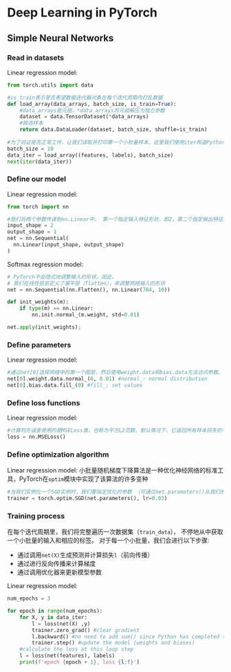 # Deep Learning in PyTorch



## Simple Neural Networks



### Read in datasets

Linear regression model:

```Python
from torch.utils import data

#is_train表示是否希望数据迭代器对象在每个迭代周期内打乱数据
def load_array(data_arrays, batch_size, is_train=True): 
    #data_arrays是元祖，*data_arrays将元祖解压为独立参数
    dataset = data.TensorDataset(*data_arrays)
    #挑选样本
    return data.DataLoader(dataset, batch_size, shuffle=is_train)
  
#为了验证是否正常工作，让我们读取并打印第一个小批量样本。这里我们使用iter构造Python迭代器，并使用next从迭代器中获取第一项
batch_size = 10
data_iter = load_array((features, labels), batch_size)
next(iter(data_iter))
```



### Define our model

Linear regression model:

```Python
from torch import nn

#我们将两个参数传递到nn.Linear中。 第一个指定输入特征形状，即2，第二个指定输出特征形状，输出特征形状为单个标量，因此为1
input_shape = 2
output_shape = 1
net = nn.Sequential(
  nn.Linear(input_shape, output_shape)
)
```

Softmax regression model:

```Python
# PyTorch不会隐式地调整输入的形状。因此，
# 我们在线性层前定义了展平层（flatten），来调整网络输入的形状
net = nn.Sequential(nn.Flatten(), nn.Linear(784, 10))

def init_weights(m):
    if type(m) == nn.Linear:
        nn.init.normal_(m.weight, std=0.01)

net.apply(init_weights);
```



### Define parameters

Linear regression model:

```python
#通过net[0]选择网络中的第一个图层，然后使用weight.data和bias.data方法访问参数。我们还可以使用替换方法normal_和fill_来重写参数值
net[0].weight.data.normal_(0, 0.01) #normal_: normal distribution
net[0].bias.data.fill_(0) #fill_: set values
```



### Define loss functions

Linear regression model:

```python
#计算均方误差使用的是MSELoss类，也称为平方L2范数。默认情况下，它返回所有样本损失的平均值。
loss = nn.MSELoss()
```



### Define optimization algorithm

Linear regression model: 小批量随机梯度下降算法是一种优化神经网络的标准工具，PyTorch在`optim`模块中实现了该算法的许多变种

```Python
#当我们实例化一个SGD实例时，我们要指定优化的参数 （可通过net.parameters()从我们的模型中获得）以及优化算法所需的超参数字典。小批量随机梯度下降只需要设置lr值，这里设置为0.03
trainer = torch.optim.SGD(net.parameters(), lr=0.03)
```



### Training process

在每个迭代周期里，我们将完整遍历一次数据集（`train_data`）， 不停地从中获取一个小批量的输入和相应的标签。 对于每一个小批量，我们会进行以下步骤:

- 通过调用`net(X)`生成预测并计算损失`l`（前向传播）
- 通过进行反向传播来计算梯度
- 通过调用优化器来更新模型参数

Linear regression model:

```Python
num_epochs = 3

for epoch in range(num_epochs):
    for X, y in data_iter:
        l = loss(net(X) ,y)
        trainer.zero_grad() #clear gradient
        l.backward() #no need to add sum() since Python has completed that for you
        trainer.step() #update the model (weights and biases)
    #calculate the loss at this loop step
    l = loss(net(features), labels)
    print(f'epoch {epoch + 1}, loss {l:f}')
```
